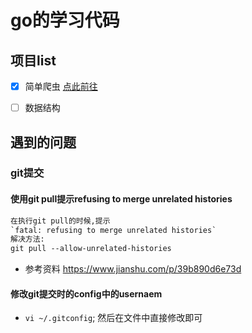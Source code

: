 # go的学习代码

## 项目list
- [x] 简单爬虫 [点此前往](src/practice/http)
- [ ] 数据结构


## 遇到的问题

### git提交

#### 使用git pull提示refusing to merge unrelated histories

```html
在执行git pull的时候,提示
`fatal: refusing to merge unrelated histories`
解决方法:
git pull --allow-unrelated-histories
```
* 参考资料 https://www.jianshu.com/p/39b890d6e73d

#### 修改git提交时的config中的usernaem
* `vi ~/.gitconfig`; 然后在文件中直接修改即可